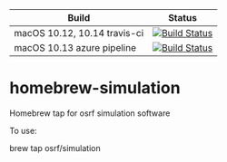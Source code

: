 Build | Status
-- | --
macOS 10.12, 10.14 travis-ci | [![Build Status](https://travis-ci.org/osrf/homebrew-simulation.svg?branch=master)](https://travis-ci.org/osrf/homebrew-simulation)
macOS 10.13 azure pipeline | [![Build Status](https://dev.azure.com/william0339/osrf%20homebrew-simulation/_apis/build/status/osrf.homebrew-simulation?branchName=master)](https://dev.azure.com/william0339/osrf%20homebrew-simulation/_build/latest?definitionId=1&branchName=master)

homebrew-simulation
===================

Homebrew tap for osrf simulation software

To use:

brew tap osrf/simulation
